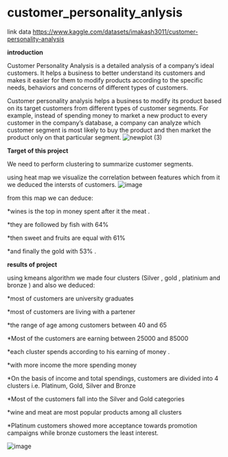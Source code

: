 # customer_personality_anlysis
link data    https://www.kaggle.com/datasets/imakash3011/customer-personality-analysis


**introduction**

Customer Personality Analysis is a detailed analysis of a company’s ideal customers. It helps a business to better understand its customers and makes it easier for them to modify products according to the specific needs, behaviors and concerns of different types of customers.

Customer personality analysis helps a business to modify its product based on its target customers from different types of customer segments. For example, instead of spending money to market a new product to every customer in the company’s database, a company can analyze which customer segment is most likely to buy the product and then market the product only on that particular segment.
![newplot (3)](https://github.com/fatma-elshall/customer_personality_anlysis/assets/90958050/9908dd9c-1f24-4ba0-84ba-e2efdb8c0a2a)



**Target of this project**

We need to perform clustering to summarize customer segments.


using heat map we visualize the correlation between features which from it we deduced the intersts of customers.
![image](https://github.com/fatma-elshall/customer_personality_anlysis/assets/90958050/f0ad3831-c46b-4964-8107-bbf4a695bf3b)

from this map we can deduce:

*wines is the top in money spent after it the meat .

*they are followed by fish with 64%

*then sweet and fruits are equal with 61%

*and finally the gold with 53% .




**results of project**

using kmeans algorithm we made four clusters (Silver , gold , platinium and bronze ) 
and also we deduced:

*most of customers are university graduates  

*most of customers are living with a partener

*the range of age among customers between 40 and 65

*Most of the customers are earning between 25000 and 85000

*each cluster spends according to his earning of money .


*with more income the more spending money


*On the basis of income and total spendings, customers are divided into 4 clusters i.e. Platinum, Gold, Silver and Bronze


*Most of the customers fall into the Silver and Gold categories


*wine and meat are most popular products among all clusters


*Platinum customers showed more acceptance towards promotion campaigns while bronze customers the least interest.

![image](https://github.com/fatma-elshall/customer_personality_anlysis/assets/90958050/80aca92f-ad92-4727-970a-495de386f2e4)
